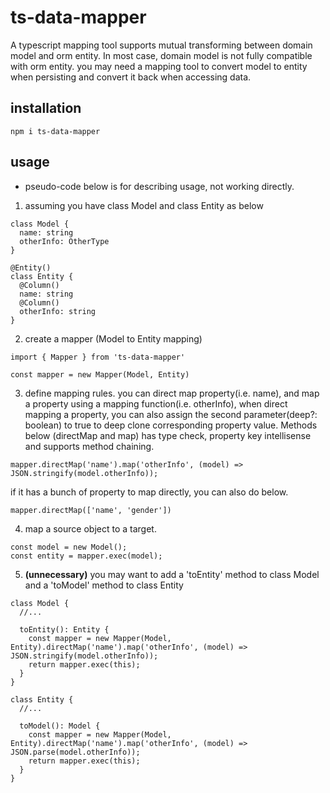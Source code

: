 # ts-data-mapper

A typescript mapping tool supports mutual transforming between domain model and orm entity.
In most case, domain model is not fully compatible with orm entity. you may need a mapping tool to convert model to entity when persisting and convert it back when accessing data.

## installation
```
npm i ts-data-mapper
```

## usage
- pseudo-code below is for describing usage, not working directly. 
1. assuming you have class Model and class Entity as below
```
class Model {
  name: string
  otherInfo: OtherType
}

@Entity()
class Entity {
  @Column()
  name: string
  @Column()
  otherInfo: string
}
```
2. create a mapper (Model to Entity mapping)
```
import { Mapper } from 'ts-data-mapper'

const mapper = new Mapper(Model, Entity)
```
3. define mapping rules. you can direct map property(i.e. name), and map a property using a mapping function(i.e. otherInfo), when direct mapping a property, you can also assign the second parameter(deep?: boolean) to true to deep clone corresponding property value. Methods below (directMap and map) has type check, property key intellisense and supports method chaining.
```
mapper.directMap('name').map('otherInfo', (model) => JSON.stringify(model.otherInfo));
```
if it has a bunch of property to map directly, you can also do below.
```
mapper.directMap(['name', 'gender'])
```
4. map a source object to a target.
```
const model = new Model();
const entity = mapper.exec(model);
```
5. **(unnecessary)** you may want to add a 'toEntity' method to class Model and a 'toModel' method to class Entity
```
class Model {
  //...

  toEntity(): Entity {
    const mapper = new Mapper(Model, Entity).directMap('name').map('otherInfo', (model) => JSON.stringify(model.otherInfo));
    return mapper.exec(this);
  }
}

class Entity {
  //...

  toModel(): Model {
    const mapper = new Mapper(Model, Entity).directMap('name').map('otherInfo', (model) => JSON.parse(model.otherInfo));
    return mapper.exec(this);
  }
}
```